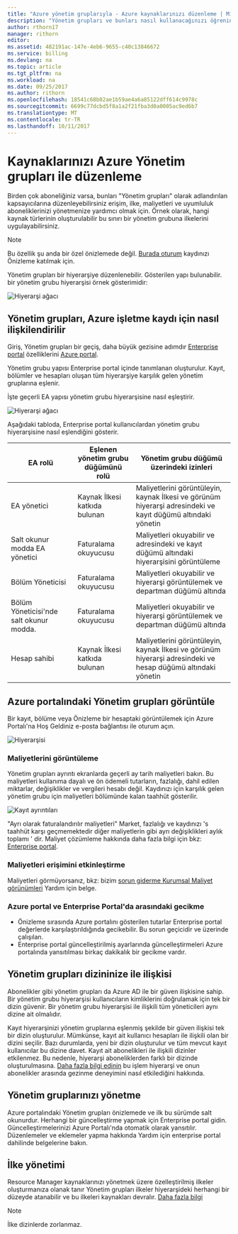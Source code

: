 ```yaml
---
title: "Azure yönetim gruplarıyla - Azure kaynaklarınızı düzenleme | Microsoft Docs"
description: "Yönetim grupları ve bunları nasıl kullanacağınızı öğrenin."
author: rthorn17
manager: rithorn
editor: 
ms.assetid: 482191ac-147e-4eb6-9655-c40c13846672
ms.service: billing
ms.devlang: na
ms.topic: article
ms.tgt_pltfrm: na
ms.workload: na
ms.date: 09/25/2017
ms.author: rithorn
ms.openlocfilehash: 18541c68b02ae1b59ae4a6a85122dff614c9978c
ms.sourcegitcommit: 6699c77dcbd5f8a1a2f21fba3d0a0005ac9ed6b7
ms.translationtype: MT
ms.contentlocale: tr-TR
ms.lasthandoff: 10/11/2017
---
```

# <a name="organize-your-resources-with-azure-management-groups"></a>Kaynaklarınızı Azure Yönetim grupları ile düzenleme 

Birden çok aboneliğiniz varsa, bunları "Yönetim grupları" olarak adlandırılan kapsayıcılarına düzenleyebilirsiniz erişim, ilke, maliyetleri ve uyumluluk aboneliklerinizi yönetmenize yardımcı olmak için. Örnek olarak, hangi kaynak türlerinin oluşturulabilir bu sınırı bir yönetim grubuna ilkelerini uygulayabilirsiniz.

> [!Note]
> Bu özellik şu anda bir özel önizlemede değil. [Burada oturum](https://aka.ms/MGPreviewSignup) kaydınızı Önizleme katılmak için.   
 


Yönetim grupları bir hiyerarşiye düzenlenebilir. Gösterilen yapı bulunabilir. bir yönetim grubu hiyerarşisi örnek gösterimidir:


![Hiyerarşi ağacı](media/billing-enterprise-mgmt-groups/tree.png)



## <a name="how-management-groups-are-related-to-your-azure-enterprise-enrollment"></a>Yönetim grupları, Azure işletme kaydı için nasıl ilişkilendirilir

Giriş, Yönetim grupları bir geçiş, daha büyük gezisine adımdır [Enterprise portal](https://ea.azure.com) özelliklerini [Azure portal](https://portal.azure.com).

Yönetim grubu yapısı Enterprise portal içinde tanımlanan oluşturulur. Kayıt, bölümler ve hesapları oluşan tüm hiyerarşiye karşılık gelen yönetim gruplarına eşlenir. 

İşte geçerli EA yapısı yönetim grubu hiyerarşisine nasıl eşleştirir. 

![Hiyerarşi ağacı](media/billing-enterprise-mgmt-groups/tree2.png)

Aşağıdaki tabloda, Enterprise portal kullanıcılardan yönetim grubu hiyerarşisine nasıl eşlendiğini gösterir.

|    EA rolü                                       |    Eşlenen yönetim grubu düğümünü rolü    |    Yönetim grubu düğümü üzerindeki izinleri                                                          |
|--------------------------------------------------|--------------------------------------------------|----------------------------------------------------------------------------------------------------|
|    EA yönetici                              |    Kaynak İlkesi katkıda bulunan                   |    Maliyetlerini görüntüleyin, kaynak İlkesi ve görünüm hiyerarşi adresindeki ve kayıt düğümü altındaki yönetin    |
|    Salt okunur modda EA yönetici            |    Faturalama okuyucusu                                |    Maliyetleri okuyabilir ve adresindeki ve kayıt düğümü altındaki hiyerarşisini görüntüleme                              |
|    Bölüm Yöneticisi                      |    Faturalama okuyucusu                                |    Maliyetleri okuyabilir ve hiyerarşi görüntülemek ve departman düğümü altında                                 |
|    Bölüm Yöneticisi'nde salt okunur modda.    |    Faturalama okuyucusu                                |    Maliyetleri okuyabilir ve hiyerarşi görüntülemek ve departman düğümü altında                                 |
|    Hesap sahibi                                 |    Kaynak İlkesi katkıda bulunan                   |    Maliyetlerini görüntüleyin, kaynak İlkesi ve görünüm hiyerarşi adresindeki ve hesap düğümü altındaki yönetin       |




## <a name="view-management-groups-in-the-azure-portal"></a>Azure portalındaki Yönetim grupları görüntüle

Bir kayıt, bölüme veya Önizleme bir hesaptaki görüntülemek için Azure Portalı'na Hoş Geldiniz e-posta bağlantısı ile oturum açın.   

![Hiyerarşisi](media/billing-enterprise-mgmt-groups/hierarchy.png)

### <a name="viewing-costs"></a>Maliyetlerini görüntüleme 
Yönetim grupları ayrıntı ekranlarda geçerli ay tarih maliyetleri bakın. Bu maliyetleri kullanıma dayalı ve ön ödemeli tutarların, fazlalığı, dahil edilen miktarlar, değişiklikler ve vergileri hesabı değil. Kaydınızı için karşılık gelen yönetim grubu için maliyetleri bölümünde kalan taahhüt gösterilir.  

![Kayıt ayrıntıları](media/billing-enterprise-mgmt-groups/enrollment.png)

 "Ayrı olarak faturalandırılır maliyetleri" Market, fazlalığı ve kaydınızı 's taahhüt karşı geçmemektedir diğer maliyetlerin gibi ayrı değişiklikleri aylık toplamı ' dir.  Maliyet çözümleme hakkında daha fazla bilgi için bkz: [Enterprise portal](https://ea.azure.com). 

### <a name="enabling-access-to-costs"></a>Maliyetleri erişimini etkinleştirme
Maliyetleri görmüyorsanız, bkz: bizim [sorun giderme Kurumsal Maliyet görünümleri](https://aka.ms/enableazurecosts) Yardım için belge.  

### <a name="delays-between-the-enterprise-portal-and-azure-portal"></a>Azure portal ve Enterprise Portal'da arasındaki gecikme 
* Önizleme sırasında Azure portalını gösterilen tutarlar Enterprise portal değerlerde karşılaştırıldığında gecikebilir. Bu sorun geçicidir ve üzerinde çalışılan.
* Enterprise portal güncelleştirilmiş ayarlarında güncelleştirmeleri Azure portalında yansıtılması birkaç dakikalık bir gecikme vardır. 

## <a name="management-groups-have-a-relationship-with-your-directory"></a>Yönetim grupları dizininize ile ilişkisi   
Abonelikler gibi yönetim grupları da Azure AD ile bir güven ilişkisine sahip. Bir yönetim grubu hiyerarşisi kullanıcıların kimliklerini doğrulamak için tek bir dizin güvenir. Bir yönetim grubu hiyerarşisi ile ilişkili tüm yöneticileri aynı dizine ait olmalıdır. 

Kayıt hiyerarşinizi yönetim gruplarına eşlenmiş şekilde bir güven ilişkisi tek bir dizin oluşturulur. Mümkünse, kayıt ait kullanıcı hesapları ile ilişkili olan bir dizini seçilir. Bazı durumlarda, yeni bir dizin oluşturulur ve tüm mevcut kayıt kullanıcılar bu dizine davet. Kayıt ait abonelikleri ile ilişkili dizinler etkilenmez. Bu nedenle, hiyerarşi aboneliklerden farklı bir dizinde oluşturulmasına. [Daha fazla bilgi edinin](billing-enterprise-mgmt-grp-find.md) bu işlem hiyerarşi ve onun abonelikler arasında gezinme deneyimini nasıl etkilediğini hakkında.

## <a name="administering-your-management-groups"></a>Yönetim gruplarınızı yönetme
Azure portalındaki Yönetim grupları önizlemede ve ilk bu sürümde salt okunurdur. Herhangi bir güncelleştirme yapmak için Enterprise portal gidin. Güncelleştirmelerinizi Azure Portalı'nda otomatik olarak yansıtılır. Düzenlemeler ve eklemeler yapma hakkında Yardım için enterprise portal dahilinde belgelerine bakın.   

## <a name="policy-management"></a>İlke yönetimi
Resource Manager kaynaklarınızı yönetmek üzere özelleştirilmiş ilkeler oluşturmanıza olanak tanır Yönetim grupları ilkeler hiyerarşideki herhangi bir düzeyde atanabilir ve bu ilkeleri kaynakları devralır.  [Daha fazla bilgi](https://go.microsoft.com/fwlink/?linkid=858942)

> [!Note]
> İlke dizinlerde zorlanmaz. 


